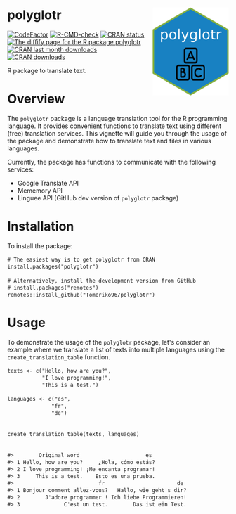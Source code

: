 # polyglotr <a href='https://github.com/Tomeriko96/polyglotr'><img src="man/figures/hex-polyglotr.png" style="float:right; height:200px;" height="200" align="right"/></a>

[![CodeFactor](https://www.codefactor.io/repository/github/Tomeriko96/polyglotr/badge)](https://www.codefactor.io/repository/github/Tomeriko96/polyglotr) 
[![R-CMD-check](https://github.com/Tomeriko96/polyglotr/actions/workflows/R-CMD-check.yaml/badge.svg)](https://github.com/Tomeriko96/polyglotr/actions/workflows/R-CMD-check.yaml) 
[![CRAN status](https://www.r-pkg.org/badges/version/polyglotr)](https://CRAN.R-project.org/package=polyglotr/) 
<a href="https://diffify.com/R/polyglotr" target="_blank"><img src="https://diffify.com/diffify-badge.svg" alt="The diffify page for the R package polyglotr" style="width: 100px; max-width: 100%;"></a>
[![CRAN last month downloads](https://cranlogs.r-pkg.org/badges/last-month/polyglotr?color=green/)](https://cran.r-project.org/package=polyglotr/) 
[![CRAN downloads](https://cranlogs.r-pkg.org/badges/grand-total/polyglotr?color=green/)](https://cran.r-project.org/package=polyglotr/)


R package to translate text.

# Overview

The `polyglotr` package is a language translation tool for the R programming language. It provides convenient functions to translate text using different (free) translation services. This vignette will guide you through the usage of the package and demonstrate how to translate text and files in various languages.

Currently, the package has functions to communicate with the following services:
- Google Translate API
- Mememory API
- Linguee API (GitHub dev version of `polyglotr` package)

# Installation

To install the package:

```{r}
# The easiest way is to get polyglotr from CRAN
install.packages("polyglotr")

# Alternatively, install the development version from GitHub
# install.packages("remotes")
remotes::install_github("Tomeriko96/polyglotr")
```

# Usage

To demonstrate the usage of the `polyglotr` package, let's consider an example where we translate a list of texts into multiple languages using the `create_translation_table` function.

```{r}
texts <- c("Hello, how are you?", 
           "I love programming!", 
           "This is a test.")

languages <- c("es", 
              "fr", 
              "de")


create_translation_table(texts, languages)


#>        Original_word                     es
#> 1 Hello, how are you?     ¿Hola, cómo estás?
#> 2 I love programming! ¡Me encanta programar!
#> 3     This is a test.    Esto es una prueba.
#>                           fr                       de
#> 1 Bonjour comment allez-vous?   Hallo, wie geht's dir?
#> 2        J'adore programmer ! Ich liebe Programmieren!
#> 3              C'est un test.        Das ist ein Test.

```


